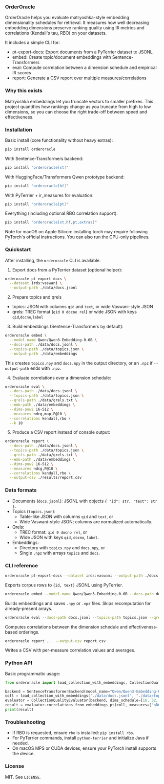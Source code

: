 ### OrderOracle

OrderOracle helps you evaluate matryoshka-style embedding dimensionality schedules for retrieval. It measures how well decreasing embedding dimensions preserve ranking quality using IR metrics and correlations (Kendall's tau, RBO) on your datasets.

It includes a simple CLI for:
- pt-export-docs: Export documents from a PyTerrier dataset to JSONL
- embed: Create topic/document embeddings with Sentence-Transformers
- eval: Compute correlation between a dimension schedule and empirical IR scores
- report: Generate a CSV report over multiple measures/correlations

### Why this exists

Matryoshka embeddings let you truncate vectors to smaller prefixes. This project quantifies how rankings change as you truncate from high to low dimensions, so you can choose the right trade-off between speed and effectiveness.

### Installation

Basic install (core functionality without heavy extras):
```bash
pip install orderoracle
```

With Sentence-Transformers backend:
```bash
pip install "orderoracle[st]"
```

With HuggingFace/Transformers Qwen prototype backend:
```bash
pip install "orderoracle[hf]"
```

With PyTerrier + ir_measures for evaluation:
```bash
pip install "orderoracle[pt]"
```

Everything (including optional RBO correlation support):
```bash
pip install "orderoracle[st,hf,pt,extras]"
```

Note for macOS on Apple Silicon: installing torch may require following PyTorch's official instructions. You can also run the CPU-only pipelines.

### Quickstart

After installing, the `orderoracle` CLI is available.

1) Export docs from a PyTerrier dataset (optional helper):
```bash
orderoracle pt-export-docs \
  --dataset irds:vaswani \
  --output-path ./data/docs.jsonl
```

2) Prepare topics and qrels
- topics: JSON with columns `qid` and `text`, or wide Vaswani-style JSON
- qrels: TREC format (`qid 0 docno rel`) or wide JSON with keys `qid`,`docno`,`label`

3) Build embeddings (Sentence-Transformers by default):
```bash
orderoracle embed \
  --model-name Qwen/Qwen3-Embedding-0.6B \
  --docs-path ./data/docs.jsonl \
  --topics-path ./data/topics.json \
  --output-path ./data/embeddings
```
This creates `topics.npy` and `docs.npy` in the output directory, or an `.npz` if `--output-path` ends with `.npz`.

4) Evaluate correlations over a dimension schedule:
```bash
orderoracle eval \
  --docs-path ./data/docs.jsonl \
  --topics-path ./data/topics.json \
  --qrels-path ./data/qrels.txt \
  --emb-path ./data/embeddings \
  --dims-pow2 16-512 \
  --measures ndcg,map,P@10 \
  --correlations kendall,rbo \
  --k 10
```

5) Produce a CSV report instead of console output:
```bash
orderoracle report \
  --docs-path ./data/docs.jsonl \
  --topics-path ./data/topics.json \
  --qrels-path ./data/qrels.txt \
  --emb-path ./data/embeddings \
  --dims-pow2 16-512 \
  --measures ndcg,P@10 \
  --correlations kendall,rbo \
  --output-csv ./results/report.csv
```

### Data formats

- Documents (`docs.jsonl`): JSONL with objects `{ "id": str, "text": str }`.
- Topics (`topics.json`):
  - Table-like JSON with columns `qid` and `text`, or
  - Wide Vaswani-style JSON; columns are normalized automatically.
- Qrels:
  - TREC format: `qid 0 docno rel`, or
  - Wide JSON with keys `qid`, `docno`, `label`.
- Embeddings:
  - Directory with `topics.npy` and `docs.npy`, or
  - Single `.npz` with arrays `topics` and `docs`.

### CLI reference

```bash
orderoracle pt-export-docs --dataset irds:vaswani --output-path ./docs.jsonl [--text-field text] [--limit 10000]
```
Exports corpus rows to `{id, text}` JSONL using PyTerrier.

```bash
orderoracle embed --model-name Qwen/Qwen3-Embedding-0.6B --docs-path docs.jsonl --topics-path topics.json --output-path ./embeddings [--device cpu|mps|cuda]
```
Builds embeddings and saves `.npy` or `.npz` files. Skips recomputation for already-present arrays.

```bash
orderoracle eval --docs-path docs.jsonl --topics-path topics.json --qrels-path qrels.txt --emb-path ./embeddings --dims-pow2 16-512 [--measures ndcg,P@10] [--correlations kendall,rbo] [--k 10]
```
Computes correlations between the dimension schedule and effectiveness-based orderings.

```bash
orderoracle report ... --output-csv report.csv
```
Writes a CSV with per-measure correlation values and averages.

### Python API

Basic programmatic usage:
```python
from orderoracle import load_collection_with_embeddings, CollectionQualityEvaluator, SentenceTransformerBackend

backend = SentenceTransformerBackend(model_name="Qwen/Qwen3-Embedding-0.6B")
coll = load_collection_with_embeddings("./data/docs.jsonl", "./data/topics.json", "./data/qrels.txt", "./data/embeddings")
evaluator = CollectionQualityEvaluator(backend, dims_schedule=[16, 32, 64, 128, 256, 512])
result = evaluator.correlations_from_embeddings_pt(coll, measures=["nDCG@10", "P@10"], correlations=["kendall", "rbo"], default_k=10)
print(result)
```

### Troubleshooting

- If RBO is requested, ensure `rbo` is installed: `pip install rbo`.
- For PyTerrier commands, install `python-terrier` and initialize Java if needed.
- On macOS MPS or CUDA devices, ensure your PyTorch install supports the device.

### License

MIT. See `LICENSE`.
